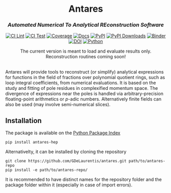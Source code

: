# <div align="center">Antares</div>
### <div align="center"><em>Automated Numerical To Analytical REconstruction Software</em></div>

<div align="center">

[![CI Lint](https://github.com/GDeLaurentis/antares/actions/workflows/ci_lint.yml/badge.svg)](https://github.com/GDeLaurentis/antares/actions/workflows/ci_lint.yml)
[![CI Test](https://github.com/GDeLaurentis/antares/actions/workflows/ci_test.yml/badge.svg)](https://github.com/GDeLaurentis/antares/actions/workflows/ci_test.yml)
[![Coverage](https://img.shields.io/badge/Coverage-36%25-red?labelColor=2a2f35)](https://github.com/GDeLaurentis/antares/actions)
[![Docs](https://github.com/GDeLaurentis/antares/actions/workflows/cd_docs.yml/badge.svg?label=Docs)](https://gdelaurentis.github.io/antares/)
[![PyPI](https://img.shields.io/pypi/v/antares-hep?label=PyPI)](https://pypi.org/project/antares-hep/)
[![PyPI Downloads](https://img.shields.io/pypi/dm/antares-hep.svg?label=PyPI%20downloads)](https://pypistats.org/packages/antares-hep)
[![Binder](https://mybinder.org/badge_logo.svg)](https://mybinder.org/v2/gh/GDeLaurentis/syngular/HEAD)
[![DOI](https://zenodo.org/badge/902351393.svg)](https://doi.org/10.5281/zenodo.14501989)
[![Python](https://img.shields.io/pypi/pyversions/antares-hep?label=Python)](https://pypi.org/project/antares-hep/)

</div>

<div align="center">
The current version is meant to load and evaluate results only.<br>
Reconstruction routines coming soon!
</div>

<br>

Antares will provide tools to reconstruct (or simplify) analytical expressions for functions in the field of fractions over polynomial quotient rings, such as loop integral coefficients, from numerical evaluations. It is based on the study and fitting of pole residues in complexified momentum space. The divergence of expressions near the poles is handled via arbitrary-precision floating-point arithmetics or $p$-adic numbers. Alternatively finite fields can also be used (may involve semi-numerical slices).

## Installation
The package is available on the [Python Package Index](https://pypi.org/project/antares-hep/)
```console
pip install antares-hep
```
Alternativelty, it can be installed by cloning the repository
```console
git clone https://github.com/GDeLaurentis/antares.git path/to/antares-repo
pip install -e path/to/antares-repo/
```
It is recommended to have distinct names for the repository folder and the package folder within it (especially in case of import errors).
